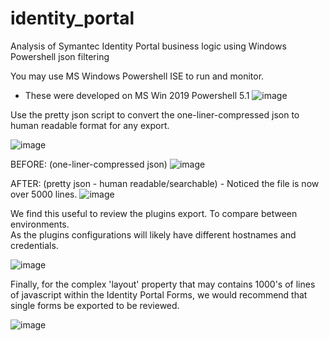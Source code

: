 # identity_portal
Analysis of Symantec Identity Portal business logic using Windows Powershell json filtering


You may use MS Windows Powershell ISE to run and monitor.
- These were developed on MS Win 2019 Powershell 5.1
![image](https://github.com/user-attachments/assets/e63de256-ec69-4459-a9d0-4d4b75f21768)


Use the pretty json script to convert the one-liner-compressed json to human readable format for any export.

![image](https://github.com/user-attachments/assets/0276263d-3f9a-4a5d-977d-18aa037983b5)

BEFORE:  (one-liner-compressed json)
![image](https://github.com/user-attachments/assets/7213dfd1-5516-4582-a248-ee29c37dd6ab)

AFTER:  (pretty json - human readable/searchable) - Noticed the file is now over 5000 lines.
![image](https://github.com/user-attachments/assets/e2a2efd6-f287-4a75-bfda-3c179e6a9ecf)



We find this useful to review the plugins export.  To compare between environments.  
As the plugins configurations will likely have different hostnames and credentials.

![image](https://github.com/user-attachments/assets/1cfdffc0-2943-439c-b386-a80488ea76c0)

Finally, for the complex 'layout' property that may contains 1000's of lines of javascript within the Identity Portal Forms, we would recommend that single forms be exported to be reviewed.

![image](https://github.com/user-attachments/assets/37f18706-b315-4615-af1e-ad0bb1ec8e75)
